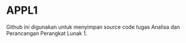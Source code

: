 # APPL1
Github ini digunakan untuk menyimpan source code tugas Analisa dan Perancangan Perangkat Lunak 1.
